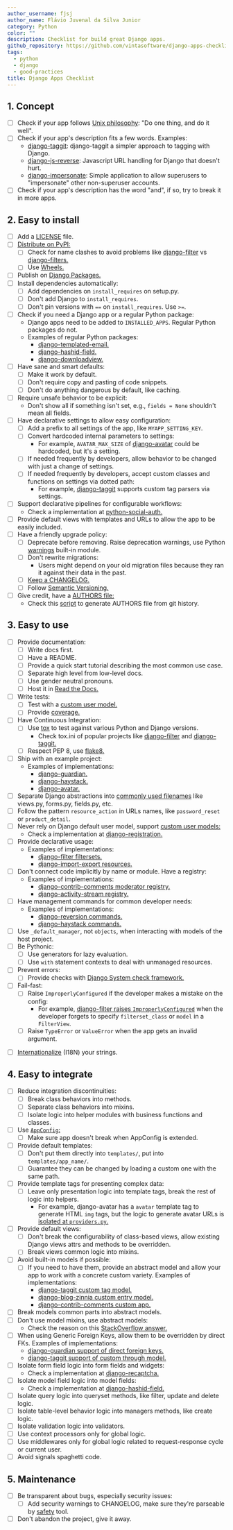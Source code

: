 ```yaml
---
author_username: fjsj
author_name: Flávio Juvenal da Silva Junior
category: Python
color: ""
description: Checklist for build great Django apps.
github_repository: https://github.com/vintasoftware/django-apps-checklist
tags:
  - python
  - django
  - good-practices
title: Django Apps Checklist
---
```


## 1. Concept

- [ ] Check if your app follows [Unix philosophy](https://en.wikipedia.org/wiki/Unix_philosophy): "Do one thing, and do it well".
- [ ] Check if your app's description fits a few words. Examples:
  - [django-taggit](https://github.com/alex/django-taggit): django-taggit a simpler approach to tagging with Django.
  - [django-js-reverse](https://github.com/ierror/django-js-reverse): Javascript URL handling for Django that doesn't hurt.
  - [django-impersonate](https://bitbucket.org/petersanchez/django-impersonate): Simple application to allow superusers to "impersonate" other non-superuser accounts.
- [ ] Check if your app's description has the word "and", if so, try to break it in more apps.

## 2. Easy to install

- [ ] Add a [LICENSE](https://choosealicense.com/) file.
- [ ] [Distribute on PyPI:](https://packaging.python.org/distributing/)
  - [ ] Check for name clashes to avoid problems like [django-filter](https://pypi.python.org/pypi/django-filter) vs [django-filters.](https://pypi.python.org/pypi/django-filters)
  - [ ] Use [Wheels.](https://packaging.python.org/distributing/#wheels)
- [ ] Publish on [Django Packages.](https://djangopackages.org/)
- [ ] Install dependencies automatically:
  - [ ] Add dependencies on `install_requires` on setup.py.
  - [ ] Don't add Django to `install_requires`.
  - [ ] Don't pin versions with `==` on `install_requires`. Use `>=`.
- [ ] Check if you need a Django app or a regular Python package:
  - Django apps need to be added to `INSTALLED_APPS`. Regular Python packages do not.
  - Examples of regular Python packages:
    - [django-templated-email.](https://github.com/vintasoftware/django-templated-email)
    - [django-hashid-field.](https://github.com/nshafer/django-hashid-field)
    - [django-downloadview.](https://github.com/benoitbryon/django-downloadview)
- [ ] Have sane and smart defaults:
  - [ ] Make it work by default.
  - [ ] Don't require copy and pasting of code snippets.
  - [ ] Don't do anything dangerous by default, like caching.
- [ ] Require unsafe behavior to be explicit:
  - Don't show all if something isn't set, e.g., `fields = None` shouldn't mean all fields.
- [ ] Have declarative settings to allow easy configuration:
  - [ ] Add a prefix to all settings of the app, like `MYAPP_SETTING_KEY`.
  - [ ] Convert hardcoded internal parameters to settings:
    - For example, `AVATAR_MAX_SIZE` of [django-avatar](http://django-avatar.readthedocs.io/en/latest/#AVATAR_MAX_SIZE) could be hardcoded, but it's a setting.
  - [ ] If needed frequently by developers, allow behavior to be changed with just a change of settings.
  - [ ] If needed frequently by developers, accept custom classes and functions on settings via dotted path:
    - For example, [django-taggit](https://django-taggit.readthedocs.io/en/latest/custom_tagging.html#using-a-custom-tag-string-parser) supports custom tag parsers via settings.
- [ ] Support declarative pipelines for configurable workflows:
  - Check a implementation at [python-social-auth.](http://python-social-auth-docs.readthedocs.io/en/latest/configuration/django.html#personalized-configuration)
- [ ] Provide default views with templates and URLs to allow the app to be easily included.
- [ ] Have a friendly upgrade policy:
  - [ ] Deprecate before removing. Raise deprecation warnings, use Python [warnings](https://docs.python.org/3/library/warnings.html) built-in module.
  - [ ] Don't rewrite migrations:
    - Users might depend on your old migration files because they ran it against their data in the past.
  - [ ] [Keep a CHANGELOG.](http://keepachangelog.com/)
  - [ ] Follow [Semantic Versioning.](http://semver.org/)
- [ ] Give credit, have a [AUTHORS file:](https://github.com/django/django/blob/master/AUTHORS)
  - Check this [script](https://kev.inburke.com/kevin/easy-maintenance-of-your-authors-file/) to generate AUTHORS file from git history.

## 3. Easy to use

- [ ] Provide documentation:
  - [ ] Write docs first.
  - [ ] Have a README.
  - [ ] Provide a quick start tutorial describing the most common use case.
  - [ ] Separate high level from low-level docs.
  - [ ] Use gender neutral pronouns.
  - [ ] Host it in [Read the Docs.](http://readthedocs.org/)
- [ ] Write tests:
  - [ ] Test with a [custom user model.](https://docs.djangoproject.com/en/dev/topics/auth/customizing/#specifying-a-custom-user-model)
  - [ ] Provide [coverage.](http://coverage.readthedocs.io/en/latest/)
- [ ] Have Continuous Integration:
  - [ ] Use [tox](https://tox.readthedocs.io/en/latest/) to test against various Python and Django versions.
    - Check tox.ini of popular projects like [django-filter](https://github.com/carltongibson/django-filter/blob/develop/tox.ini) and [django-taggit.](https://github.com/alex/django-taggit/blob/master/tox.ini)
  - [ ] Respect PEP 8, use [flake8.](https://gitlab.com/pycqa/flake8)
- [ ] Ship with an example project:
  - Examples of implementations:
    - [django-guardian.](https://github.com/django-guardian/django-guardian/tree/devel/example_project)
    - [django-haystack.](https://github.com/django-haystack/django-haystack/tree/master/example_project)
    - [django-avatar.](https://github.com/grantmcconnaughey/django-avatar/tree/master/test_proj)
- [ ] Separate Django abstractions into [commonly used filenames](https://gist.github.com/fjsj/65ecfec09cfd2a684d53294d01677b9b) like views.py, forms.py, fields.py, etc.
- [ ] Follow the pattern `resource_action` in URLs names, like `password_reset` or `product_detail`.
- [ ] Never rely on Django default user model, support [custom user models:](https://docs.djangoproject.com/en/dev/topics/auth/customizing/#specifying-a-custom-user-model)
  - Check a implementation at [django-registration.](http://django-registration.readthedocs.io/en/latest/custom-user.html)
- [ ] Provide declarative usage:
  - Examples of implementations:
    - [django-filter filtersets.](https://django-filter.readthedocs.io/en/develop/guide/usage.html#generating-filters-with-meta-fields)
    - [django-import-export resources.](http://django-import-export.readthedocs.io/en/latest/getting_started.html#advanced-data-manipulation)
- [ ] Don't connect code implicitly by name or module. Have a registry:
  - Examples of implementations:
    - [django-contrib-comments moderator registry.](http://django-contrib-comments.readthedocs.io/en/latest/moderation.html#module-django_comments.moderation)
    - [django-activity-stream registry.](http://django-activity-stream.readthedocs.io/en/latest/configuration.html)
- [ ] Have management commands for common developer needs:
  - Examples of implementations:
    - [django-reversion commands.](http://django-reversion.readthedocs.io/en/latest/commands.html)
    - [django-haystack commands.](http://django-haystack.readthedocs.io/en/latest/tutorial.html)
- [ ] Use `_default_manager`, not `objects`, when interacting with models of the host project.
- [ ] Be Pythonic:
  - [ ] Use generators for lazy evaluation.
  - [ ] Use `with` statement contexts to deal with unmanaged resources.
- [ ] Prevent errors:
  - [ ] Provide checks with [Django System check framework.](https://docs.djangoproject.com/en/dev/topics/checks/)
- [ ] Fail-fast:
  - [ ] Raise `ImproperlyConfigured` if the developer makes a mistake on the config:
    - For example, [django-filter raises `ImproperlyConfigured`](https://github.com/carltongibson/django-filter/blob/0883cb6b25cd3bb2fa337fb9c54f0a3d2159f676/django_filters/views.py#L18-L28) when the developer forgets to specify `filterset_class` or `model` in a `FilterView`.
  - [ ] Raise `TypeError` or `ValueError` when the app gets an invalid argument.

* [ ] [Internationalize](https://docs.djangoproject.com/en/dev/topics/i18n/translation/) (I18N) your strings.

## 4. Easy to integrate

- [ ] Reduce integration discontinuities:
  - [ ] Break class behaviors into methods.
  - [ ] Separate class behaviors into mixins.
  - [ ] Isolate logic into helper modules with business functions and classes.
- [ ] Use [`AppConfig`:](https://docs.djangoproject.com/en/dev/ref/applications/)
  - [ ] Make sure app doesn't break when AppConfig is extended.
- [ ] Provide default templates:
  - [ ] Don't put them directly into `templates/`, put into `templates/app_name/`.
  - [ ] Guarantee they can be changed by loading a custom one with the same path.
- [ ] Provide template tags for presenting complex data:
  - [ ] Leave only presentation logic into template tags, break the rest of logic into helpers.
    - For example, django-avatar has a `avatar` template tag to generate HTML `img` tags, but the logic to generate avatar URLs is [isolated at `providers.py`.](https://github.com/grantmcconnaughey/django-avatar/blob/master/avatar/providers.py)
- [ ] Provide default views:
  - [ ] Don't break the configurability of class-based views, allow existing Django views attrs and methods to be overridden.
  - [ ] Break views common logic into mixins.
- [ ] Avoid built-in models if possible:
  - [ ] If you need to have them, provide an abstract model and allow your app to work with a concrete custom variety. Examples of implementations:
    - [django-taggit custom tag model.](https://django-taggit.readthedocs.io/en/latest/custom_tagging.html#custom-tag)
    - [django-blog-zinnia custom entry model.](http://docs.django-blog-zinnia.com/en/develop/how-to/extending_entry_model.html)
    - [django-contrib-comments custom app.](https://django-contrib-comments.readthedocs.io/en/latest/custom.html)
- [ ] Break models common parts into abstract models.
- [ ] Don't use model mixins, use abstract models:
  - Check the reason on this [StackOverflow answer.](http://stackoverflow.com/a/25817237/145349)
- [ ] When using Generic Foreign Keys, allow them to be overridden by direct FKs. Examples of implementations:
  - [django-guardian support of direct foreign keys.](http://django-guardian.readthedocs.io/en/latest/userguide/performance.html#direct-foreign-keys)
  - [django-taggit support of custom through model.](https://django-taggit.readthedocs.io/en/latest/custom_tagging.html#custom-foreignkeys)
- [ ] Isolate form field logic into form fields and widgets:
  - Check a implementation at [django-recaptcha.](https://github.com/praekelt/django-recaptcha)
- [ ] Isolate model field logic into model fields:
  - Check a implementation at [django-hashid-field.](https://github.com/nshafer/django-hashid-field)
- [ ] Isolate query logic into queryset methods, like filter, update and delete logic.
- [ ] Isolate table-level behavior logic into managers methods, like create logic.
- [ ] Isolate validation logic into validators.
- [ ] Use context processors only for global logic.
- [ ] Use middlewares only for global logic related to request-response cycle or current user.
- [ ] Avoid signals spaghetti code.

## 5. Maintenance

- [ ] Be transparent about bugs, especially security issues:
  - [ ] Add security warnings to CHANGELOG, make sure they're parseable by [safety](https://github.com/pyupio/safety) tool.
- [ ] Don't abandon the project, give it away.
